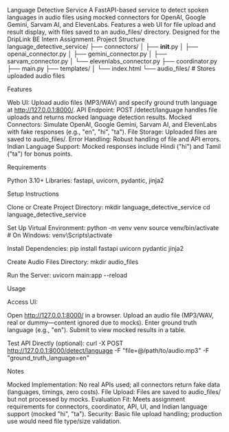 Language Detective Service
A FastAPI-based service to detect spoken languages in audio files using mocked connectors for OpenAI, Google Gemini, Sarvam AI, and ElevenLabs. Features a web UI for file upload and result display, with files saved to an audio_files/ directory. Designed for the DripLink BE Intern Assignment.
Project Structure
language_detective_service/
├── connectors/
│   ├── __init__.py
│   ├── openai_connector.py
│   ├── gemini_connector.py
│   ├── sarvam_connector.py
│   └── elevenlabs_connector.py
├── coordinator.py
├── main.py
├── templates/
│   └── index.html
└── audio_files/  # Stores uploaded audio files

Features

Web UI: Upload audio files (MP3/WAV) and specify ground truth language at http://127.0.0.1:8000/.
API Endpoint: POST /detect/language handles file uploads and returns mocked language detection results.
Mocked Connectors: Simulate OpenAI, Google Gemini, Sarvam AI, and ElevenLabs with fake responses (e.g., "en", "hi", "ta").
File Storage: Uploaded files are saved to audio_files/.
Error Handling: Robust handling of file and API errors.
Indian Language Support: Mocked responses include Hindi ("hi") and Tamil ("ta") for bonus points.

Requirements

Python 3.10+
Libraries: fastapi, uvicorn, pydantic, jinja2

Setup Instructions

Clone or Create Project Directory:
mkdir language_detective_service
cd language_detective_service


Set Up Virtual Environment:
python -m venv venv
source venv/bin/activate  # On Windows: venv\Scripts\activate


Install Dependencies:
pip install fastapi uvicorn pydantic jinja2


Create Audio Files Directory:
mkdir audio_files


Run the Server:
uvicorn main:app --reload



Usage

Access UI:

Open http://127.0.0.1:8000/ in a browser.
Upload an audio file (MP3/WAV, real or dummy—content ignored due to mocks).
Enter ground truth language (e.g., "en").
Submit to view mocked results in a table.


Test API Directly (optional):
curl -X POST http://127.0.0.1:8000/detect/language -F "file=@/path/to/audio.mp3" -F "ground_truth_language=en"



Notes

Mocked Implementation: No real APIs used; all connectors return fake data (languages, timings, zero costs).
File Upload: Files are saved to audio_files/ but not processed by mocks.
Evaluation Fit: Meets assignment requirements for connectors, coordinator, API, UI, and Indian language support (mocked "hi", "ta").
Security: Basic file upload handling; production use would need file type/size validation.
